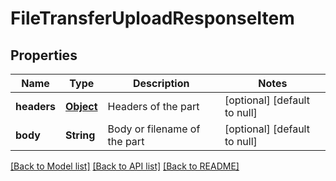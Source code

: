 # FileTransferUploadResponseItem
## Properties

| Name | Type | Description | Notes |
|------------ | ------------- | ------------- | -------------|
| **headers** | [**Object**](.md) | Headers of the part | [optional] [default to null] |
| **body** | **String** | Body or filename of the part | [optional] [default to null] |

[[Back to Model list]](../README.md#documentation-for-models) [[Back to API list]](../README.md#documentation-for-api-endpoints) [[Back to README]](../README.md)

